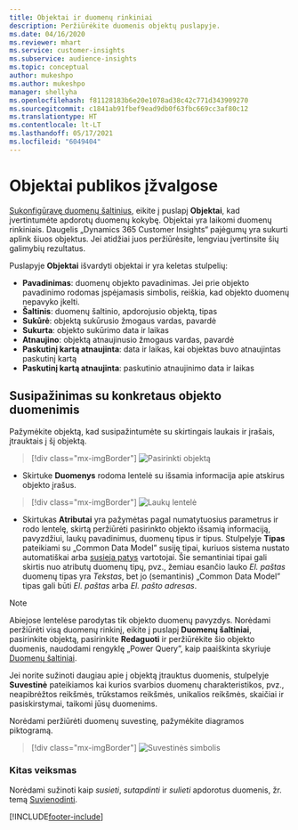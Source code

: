 ```yaml
---
title: Objektai ir duomenų rinkiniai
description: Peržiūrėkite duomenis objektų puslapyje.
ms.date: 04/16/2020
ms.reviewer: mhart
ms.service: customer-insights
ms.subservice: audience-insights
ms.topic: conceptual
author: mukeshpo
ms.author: mukeshpo
manager: shellyha
ms.openlocfilehash: f81128183b6e20e1078ad38c42c771d343909270
ms.sourcegitcommit: c1841ab91fbef9ead9db0f63fbc669cc3af80c12
ms.translationtype: HT
ms.contentlocale: lt-LT
ms.lasthandoff: 05/17/2021
ms.locfileid: "6049404"
---
```

# <a name="entities-in-audience-insights"></a>Objektai publikos įžvalgose

[Sukonfigūravę duomenų šaltinius](data-sources.md), eikite į puslapį **Objektai**, kad įvertintumėte apdorotų duomenų kokybę. Objektai yra laikomi duomenų rinkiniais. Daugelis „Dynamics 365 Customer Insights“ pajėgumų yra sukurti aplink šiuos objektus. Jei atidžiai juos peržiūrėsite, lengviau įvertinsite šių galimybių rezultatus.

Puslapyje **Objektai** išvardyti objektai ir yra keletas stulpelių:

- **Pavadinimas**: duomenų objekto pavadinimas. Jei prie objekto pavadinimo rodomas įspėjamasis simbolis, reiškia, kad objekto duomenų nepavyko įkelti.
- **Šaltinis**: duomenų šaltinio, apdorojusio objektą, tipas
- **Sukūrė**: objektą sukūrusio žmogaus vardas, pavardė
- **Sukurta**: objekto sukūrimo data ir laikas
- **Atnaujino**: objektą atnaujinusio žmogaus vardas, pavardė
- **Paskutinį kartą atnaujinta**: data ir laikas, kai objektas buvo atnaujintas paskutinį kartą
- **Paskutinį kartą atnaujinta**: paskutinio atnaujinimo data ir laikas

## <a name="exploring-a-specific-entitys-data"></a>Susipažinimas su konkretaus objekto duomenimis

Pažymėkite objektą, kad susipažintumėte su skirtingais laukais ir įrašais, įtrauktais į šį objektą.

> [!div class="mx-imgBorder"]
> ![Pasirinkti objektą](media/data-manager-entities-data.png "Pasirinkite objektą")

- Skirtuke **Duomenys** rodoma lentelė su išsamia informacija apie atskirus objekto įrašus.

> [!div class="mx-imgBorder"]
> ![Laukų lentelė](media/data-manager-entities-fields.PNG "Laukų lentelė")

- Skirtukas **Atributai** yra pažymėtas pagal numatytuosius parametrus ir rodo lentelę, skirtą peržiūrėti pasirinkto objekto išsamią informaciją, pavyzdžiui, laukų pavadinimus, duomenų tipus ir tipus. Stulpelyje **Tipas** pateikiami su „Common Data Model” susiję tipai, kuriuos sistema nustato automatiškai arba [susieja patys](map-entities.md) vartotojai. Šie semantiniai tipai gali skirtis nuo atributų duomenų tipų, pvz., žemiau esančio lauko *El. paštas* duomenų tipas yra *Tekstas*, bet jo (semantinis) „Common Data Model” tipas gali būti *El. paštas* arba *El. pašto adresas*.

> [!NOTE]
> Abiejose lentelėse parodytas tik objekto duomenų pavyzdys. Norėdami peržiūrėti visą duomenų rinkinį, eikite į puslapį **Duomenų šaltiniai**, pasirinkite objektą, pasirinkite **Redaguoti** ir peržiūrėkite šio objekto duomenis, naudodami rengyklę „Power Query”, kaip paaiškinta skyriuje [Duomenų šaltiniai](data-sources.md).

Jei norite sužinoti daugiau apie į objektą įtrauktus duomenis, stulpelyje **Suvestinė** pateikiamos kai kurios svarbios duomenų charakteristikos, pvz., neapibrėžtos reikšmės, trūkstamos reikšmės, unikalios reikšmės, skaičiai ir pasiskirstymai, taikomi jūsų duomenims.

Norėdami peržiūrėti duomenų suvestinę, pažymėkite diagramos piktogramą.

> [!div class="mx-imgBorder"]
> ![Suvestinės simbolis](media/data-manager-entities-summary.png "Duomenų suvestinės lentelė")

### <a name="next-step"></a>Kitas veiksmas

Norėdami sužinoti kaip *susieti*, *sutapdinti* ir *sulieti* apdorotus duomenis, žr. temą [Suvienodinti](data-unification.md).


[!INCLUDE[footer-include](../includes/footer-banner.md)]
